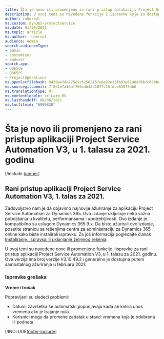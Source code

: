 ```yaml
---
title: Šta je novo ili promenjeno za rani pristup aplikaciji Project Service Automation V3, u 1. talasu za 2021. godinu
description: U ovoj temi su navedene funkcije i ispravke koje su dostupne za rani pristup aplikaciji Project Service Automation V3, u 1. talasu za 2021. godinu.
author: ruhercul
ms.custom: dyn365-projectservice
ms.date: 01/29/2021
ms.topic: article
ms.author: ruhercul
audience: Admin
search.audienceType:
- admin
- customizer
- enduser
search.app:
- D365CE
- D365PS
- ProjectOperations
ms.openlocfilehash: 9439aefda275e9c6256215fa6e82e13f693e61a0dd9b2c68b8e5273eeac4d64b
ms.sourcegitcommit: 7f8d1e7a16af769adb43d1877c28fdce53975db8
ms.translationtype: MT
ms.contentlocale: sr-Latn-RS
ms.lasthandoff: 08/06/2021
ms.locfileid: "6999828"
---
```

# <a name="whats-new-or-changed-in-project-service-automation-early-access-wave-1-2021-v3"></a>Šta je novo ili promenjeno za rani pristup aplikaciji Project Service Automation V3, u 1. talasu za 2021. godinu

[!include [banner](../includes/psa-now-project-operations.md)]

## <a name="project-service-automation-early-access-wave-1-2021-v3"></a>Rani pristup aplikaciji Project Service Automation V3, 1. talas za 2021.

Zadovoljstvo nam je da objavimo najnovije ažuriranje za aplikaciju Project Service Automation za Dynamics 365. Ovo izdanje uključuje neka važna poboljšanja u kvalitetu, performansama i upotrebljivosti. Ovo izdanje je kompatibilno sa uslugom Dynamics 365 9.x. Da biste ažurirali ovo izdanje, posetite stranicu sa rešenjima centra za administraciju za Dynamics 365 online kako biste instalirali ispravku. Za još informacija pogledajte članak [Instaliranje, ispravka ili uklanjanje željenog rešenja](/power-platform/admin/install-remove-preferred-solution).

U ovoj temi su navedene nove ili promenjene funkcije i ispravke za rani pristup aplikaciji Project Service Automation V3, u 1. talasu za 2021. godinu. Ova verzija ima broj verzije V3.10.49.3 i generalno je dostupna putem samostalnog ažuriranja u februaru 2021.


### <a name="bug-fixes"></a>Ispravke grešaka

**Vreme i trošak**

Popravljeni su sledeći problemi:

- Datumi završetka se automatski popunjavaju kada se kreira unos vremena ako je trajanje nula.
- Korisnici mogu da promene zadatak u stavci vremena koja je odobrena ili podneta.


[!INCLUDE[footer-include](../includes/footer-banner.md)]